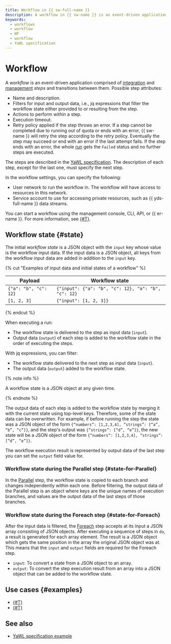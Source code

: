 ```yaml
---
title: Workflow in {{ sw-full-name }}
description: A workflow in {{ sw-name }} is an event-driven application made up of steps and transitions between them.
keywords:
  - workflows
  - workflow
  - WF
  - workflow
  - YaWL specification
---
```


# Workflow

A _workflow_ is an event-driven application comprised of [integration](yawl/index.md#integration-steps) and [management](yawl/index.md#management-steps) _steps_ and transitions between them. Possible step attributes:

* Name and description.
* Filters for input and output data, i.e., jq expressions that filter the workflow state either provided to or resulting from the step.
* Actions to perform within a step.
* Execution timeout.
* Retry policy applied if the step throws an error. If a step cannot be completed due to running out of quota or ends with an error, {{ sw-name }} will retry the step according to the retry policy. Eventually the step may succeed or end with an error if the last attempt fails. If the step ends with an error, the whole [run](execution.md) gets the `Failed` status and no further steps are executed.

The steps are described in the [YaWL specification](yawl/index.md). The description of each step, except for the last one, must specify the next step.

In the workflow settings, you can specify the following:
* User network to run the workflow in. The workflow will have access to resources in this network.
* Service account to use for accessing private resources, such as {{ yds-full-name }} data streams.

You can start a workflow using the management console, CLI, API, or {{ er-name }}. For more information, see [{#T}](execution.md).

## Workflow state {#state}

The initial _workflow state_ is a JSON object with the `input` key whose value is the workflow input data. If the input data is a JSON object, all keys from the workflow input data are added in addition to the `input` key.

{% cut "Examples of input data and initial states of a workflow" %}

Payload | Workflow state
--- | ---
`{"a": "b", "c": 12}` | `{"input": {"a": "b", "c": 12}, "a": "b", "c": 12}`
`[1, 2, 3]` | `{"input": [1, 2, 3]}`

{% endcut %}

When executing a run:
* The workflow state is delivered to the step as input data (`input`).
* Output data (`output`) of each step is added to the workflow state in the order of executing the steps.

With jq expressions, you can filter:
* The workflow state delivered to the next step as input data (`input`).
* The output data (`output`) added to the workflow state.

{% note info %}

A workflow state is a JSON object at any given time.

{% endnote %}

The output data of each step is added to the workflow state by merging it with the current state using top-level keys. Therefore, some of the state data can be overwritten. For example, if before running the step the state was a JSON object of the form `{“numbers“: [1,2,3,4], “strings”: [“a”, “b”, “c”]}`, and the step's output was `{“strings”: [“d”, “e”]}`, the new state will be a JSON object of the form `{“numbers“: [1,2,3,4], “strings”: [“d”, “e”]}`.

The workflow execution result is represented by output data of the last step you can set the `output` field value for. 

### Workflow state during the Parallel step {#state-for-Parallel}

In the [Parallel](yawl/management/parallel.md) step, the workflow state is copied to each branch and changes independently within each one. Before filtering, the output data of the Parallel step is an object where keys are the unique names of execution branches, and values are the output data of the last steps of those branches.

### Workflow state during the Foreach step {#state-for-Foreach}

After the input data is filtered, the [Foreach](yawl/management/foreach.md) step accepts at its input a JSON array consisting of JSON objects. After executing a sequence of steps in `do`, a result is generated for each array element. The result is a JSON object which gets the same position in the array the original JSON object was at. This means that the `input` and `output` fields are required for the Foreach step.
* `input`: To convert a state from a JSON object to an array.
* `output`: To convert the step execution result from an array into a JSON object that can be added to the workflow state.

## Use cases {#examples}

* [{#T}](../../tutorials/auto-upload.md)
* [{#T}](../../tutorials/tracker-yandexgpt-postbox-integrations.md)

## See also

* [YaWL specification example](yawl/index.md#spec-example)

